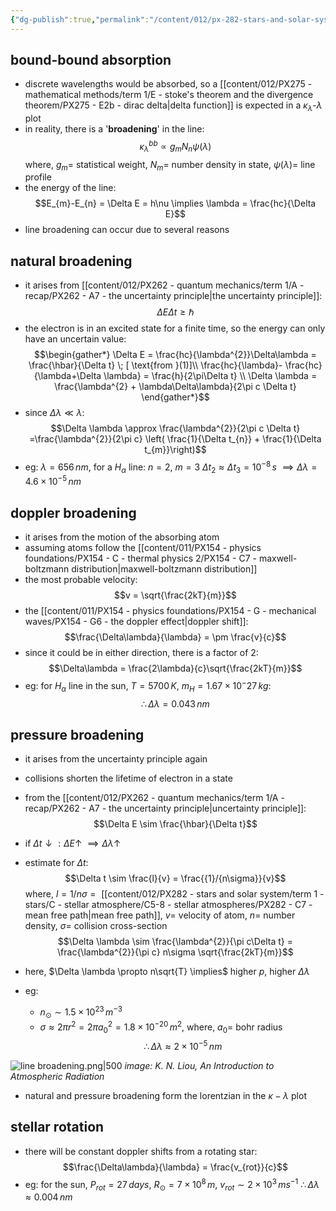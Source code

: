 ```yaml
---
{"dg-publish":true,"permalink":"/content/012/px-282-stars-and-solar-system/term-1-stars/c-stellar-atmosphere/c9-sources-of-opacity/px-282-c9b-bound-bound-absorption/","noteIcon":"1","created":"2025-08-27T13:14:15.708+01:00","updated":"2025-01-06T18:15:15.000+00:00"}
---
```


## bound-bound absorption
- discrete wavelengths would be absorbed, so a [[content/012/PX275 - mathematical methods/term 1/E - stoke's theorem and the divergence theorem/PX275 - E2b - dirac delta\|delta function]] is expected in a $\kappa_{\lambda}$-$\lambda$ plot
- in reality, there is a '**broadening**' in the line: 
$$\kappa_{\lambda}^{bb} \propto g_{m} N_{n} \psi(\lambda)$$
	where, 
		$g_{m}=$ statistical weight,
		$N_{m}=$ number density in state,
		$\psi(\lambda)=$ line profile
- the energy of the line: 
$$E_{m}-E_{n} = \Delta E = h\nu \implies \lambda = \frac{hc}{\Delta E}$$
- line broadening can occur due to several reasons
## natural broadening
- it arises from [[content/012/PX262 - quantum mechanics/term 1/A - recap/PX262 - A7 - the uncertainty principle\|the uncertainty principle]]: 
$$\Delta E \Delta t \geq \hbar \tag{1}$$
- the electron is in an excited state for a finite time, so the energy can only have an uncertain value: 
$$\begin{gather*}
	\Delta E = \frac{hc}{\lambda^{2}}\Delta\lambda =  \frac{\hbar}{\Delta t}  \; [ \text{from }(1)]\\
	\frac{hc}{\lambda}- \frac{hc}{\lambda+\Delta \lambda} = \frac{h}{2\pi\Delta t} \\
	\Delta \lambda = \frac{\lambda^{2} + \lambda\Delta\lambda}{2\pi c \Delta t}
\end{gather*}$$
- since $\Delta\lambda \ll \lambda:$ 
$$\Delta \lambda \approx \frac{\lambda^{2}}{2\pi c \Delta t} =\frac{\lambda^{2}}{2\pi c} \left( \frac{1}{\Delta t_{n}} + \frac{1}{\Delta t_{m}}\right)$$
- eg: $\lambda = 656\,nm$, for a $H_{\alpha}$ line:
		$n=2$, $m=3$
		$\Delta t_{2}\approx \Delta t_{3}= 10^{-8}\,s$
		$\implies \Delta \lambda = 4.6\times10^{-5}\,nm$
## doppler broadening
- it arises from the motion of the absorbing atom
- assuming atoms follow the [[content/011/PX154 - physics foundations/PX154 - C - thermal physics 2/PX154 - C7 - maxwell-boltzmann distribution\|maxwell-boltzmann distribution]]
- the most probable velocity: 
$$v = \sqrt{\frac{2kT}{m}}$$
- the [[content/011/PX154 - physics foundations/PX154 - G - mechanical waves/PX154 - G6 - the doppler effect\|doppler shift]]: 
$$\frac{\Delta\lambda}{\lambda} = \pm \frac{v}{c}$$
- since it could be in either direction, there is a factor of $2:$  
$$\Delta\lambda = \frac{2\lambda}{c}\sqrt{\frac{2kT}{m}}$$
- eg: for $H_{\alpha}$ line in the sun, $T=5700\,K$, $m_{H} = 1.67\times10^-27\,kg:$
$$\therefore \Delta\lambda = 0.043\,nm$$
## pressure broadening
- it arises from the uncertainty principle again
- collisions shorten the lifetime of electron in a state
- from the [[content/012/PX262 - quantum mechanics/term 1/A - recap/PX262 - A7 - the uncertainty principle\|uncertainty principle]]:
$$\Delta E \sim \frac{\hbar}{\Delta t}$$
- if $\Delta t \downarrow: \Delta E \uparrow \; \implies \Delta\lambda \uparrow$ 
- estimate for $\Delta t:$ 
$$\Delta t \sim \frac{l}{v} = \frac{{1}/{n\sigma}}{v}$$
	where, ${} l= 1/n\sigma= {}$ [[content/012/PX282 - stars and solar system/term 1 - stars/C - stellar atmosphere/C5-8 - stellar atmospheres/PX282 - C7 - mean free path\|mean free path]], $v=$ velocity of atom, $n =$ number density, $\sigma=$ collision cross-section
$$\Delta \lambda \sim \frac{\lambda^{2}}{\pi c\Delta t} = \frac{\lambda^{2}}{\pi c} n\sigma \sqrt{\frac{2kT}{m}}$$
- here, $\Delta \lambda \propto n\sqrt{T} \implies$ higher $p$, higher $\Delta\lambda$

- eg: 
	- $n_{\odot} \sim 1.5\times10^{23}\,m^{-3}$ 
	- $\sigma \approx 2\pi r^{2}= 2\pi a_{0}^{2} = 1.8\times10^{-20}\,m^{2}$, where, $a_0=$ bohr radius
$$\therefore \Delta \lambda \approx 2\times10^{-5}\,nm$$

![line broadening.png|500](/img/user/pics/line%20broadening.png)
*image: K. N. Liou, An Introduction to Atmospheric Radiation*

- natural and pressure broadening form the lorentzian in the $\kappa-\lambda$ plot
## stellar rotation
- there will be constant doppler shifts from a rotating star: 
$$\frac{\Delta\lambda}{\lambda} = \frac{v_{rot}}{c}$$
- eg: for the sun, $P_{rot} = 27\,days$, $R_{\odot}= 7\times10^8\,m$, $v_{rot} \sim 2\times10^3\,ms^{-1}$
	$\therefore \Delta\lambda \approx 0.004\,nm$
